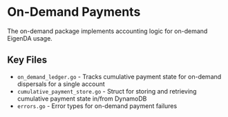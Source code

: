 # On-Demand Payments

The on-demand package implements accounting logic for on-demand EigenDA usage.

## Key Files

- `on_demand_ledger.go` - Tracks cumulative payment state for on-demand dispersals for a single account
- `cumulative_payment_store.go` - Struct for storing and retrieving cumulative payment state in/from DynamoDB
- `errors.go` - Error types for on-demand payment failures
